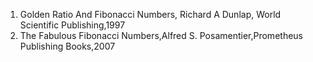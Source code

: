 1. Golden Ratio And Fibonacci Numbers, Richard A Dunlap, World Scientific Publishing,1997
2. The Fabulous Fibonacci Numbers,Alfred S. Posamentier,Prometheus Publishing Books,2007
